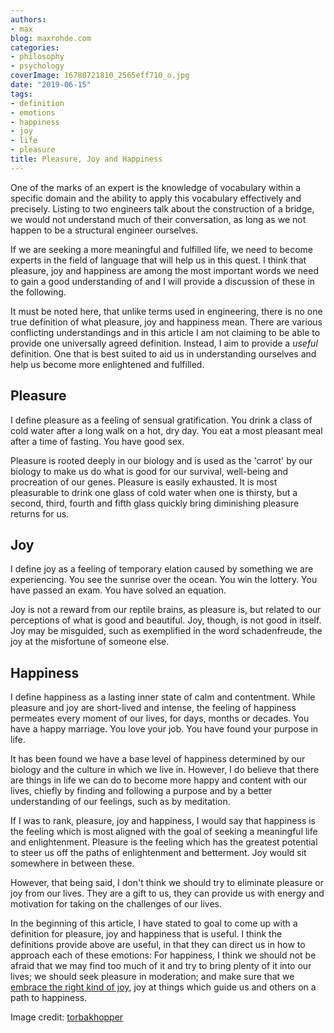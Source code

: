 ```yaml
---
authors:
- max
blog: maxrohde.com
categories:
- philosophy
- psychology
coverImage: 16780721810_2565eff710_o.jpg
date: "2019-06-15"
tags:
- definition
- emotions
- happiness
- joy
- life
- pleasure
title: Pleasure, Joy and Happiness
---
```


One of the marks of an expert is the knowledge of vocabulary within a specific domain and the ability to apply this vocabulary effectively and precisely. Listing to two engineers talk about the construction of a bridge, we would not understand much of their conversation, as long as we not happen to be a structural engineer ourselves.

If we are seeking a more meaningful and fulfilled life, we need to become experts in the field of language that will help us in this quest. I think that pleasure, joy and happiness are among the most important words we need to gain a good understanding of and I will provide a discussion of these in the following.

It must be noted here, that unlike terms used in engineering, there is no one true definition of what pleasure, joy and happiness mean. There are various conflicting understandings and in this article I am not claiming to be able to provide one universally agreed definition. Instead, I aim to provide a _useful_ definition. One that is best suited to aid us in understanding ourselves and help us become more enlightened and fulfilled.

## Pleasure

I define pleasure as a feeling of sensual gratification. You drink a class of cold water after a long walk on a hot, dry day. You eat a most pleasant meal after a time of fasting. You have good sex.

Pleasure is rooted deeply in our biology and is used as the 'carrot' by our biology to make us do what is good for our survival, well-being and procreation of our genes. Pleasure is easily exhausted. It is most pleasurable to drink one glass of cold water when one is thirsty, but a second, third, fourth and fifth glass quickly bring diminishing pleasure returns for us.

## Joy

I define joy as a feeling of temporary elation caused by something we are experiencing. You see the sunrise over the ocean. You win the lottery. You have passed an exam. You have solved an equation.

Joy is not a reward from our reptile brains, as pleasure is, but related to our perceptions of what is good and beautiful. Joy, though, is not good in itself. Joy may be misguided, such as exemplified in the word schadenfreude, the joy at the misfortune of someone else.

## Happiness

I define happiness as a lasting inner state of calm and contentment. While pleasure and joy are short-lived and intense, the feeling of happiness permeates every moment of our lives, for days, months or decades. You have a happy marriage. You love your job. You have found your purpose in life.

It has been found we have a base level of happiness determined by our biology and the culture in which we live in. However, I do believe that there are things in life we can do to become more happy and content with our lives, chiefly by finding and following a purpose and by a better understanding of our feelings, such as by meditation.

If I was to rank, pleasure, joy and happiness, I would say that happiness is the feeling which is most aligned with the goal of seeking a meaningful life and enlightenment. Pleasure is the feeling which has the greatest potential to steer us off the paths of enlightenment and betterment. Joy would sit somewhere in between these.

However, that being said, I don't think we should try to eliminate pleasure or joy from our lives. They are a gift to us, they can provide us with energy and motivation for taking on the challenges of our lives.

In the beginning of this article, I have stated to goal to come up with a definition for pleasure, joy and happiness that is useful. I think the definitions provide above are useful, in that they can direct us in how to approach each of these emotions: For happiness, I think we should not be afraid that we may find too much of it and try to bring plenty of it into our lives; we should seek pleasure in moderation; and make sure that we [embrace the right kind of joy](https://maxrohde.com/2019/04/14/practice-joy/), joy at things which guide us and others on a path to happiness.

Image credit: [torbakhopper](https://www.flickr.com/photos/gazeronly/16780721810)